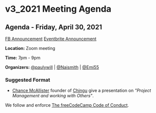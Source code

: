 # v3_2021 Meeting Agenda

## Agenda - Friday, April 30, 2021

[FB Announcement]()
[Eventbrite Announcement]()

**Location:** Zoom meeting

**Time:** 7pm - 9pm

**Organizers:** [@paulywill](https://github.com/paulywill) | [@Naismith](https://github.com/naismith) | [@Emi55](https://github.com/Emi55)

### Suggested Format

- [Chance McAllister](https://www.linkedin.com/in/chance-mcallister-104367b5/) founder of [Chingu](https://chingu.io/) give a presentation on _"Project Management and working with Others"_.

We follow and enforce [The freeCodeCamp Code of Conduct](https://www.freecodecamp.org/news/code-of-conduct/).

